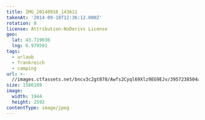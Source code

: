 ```yaml
---
title: IMG_20140918_143611
takenAt: '2014-09-18T12:36:12.000Z'
rotation: 0
license: Attribution-NoDerivs License
geo:
  lat: 43.719036
  lng: 6.979591
tags:
  - urlaub
  - frankreich
  - camping
url: >-
  //images.ctfassets.net/bncv3c2gt878/Awfs2Cyql69Xlz9EG9EJv/3957238504aed3ba8dde85a86165533a/img_20140918_143611_28234202091_o
size: 1586109
image:
  width: 1944
  height: 2592
contentType: image/jpeg
---
```


